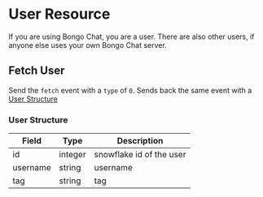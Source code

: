 # User Resource
If you are using Bongo Chat, you are a user. There are also other users, if anyone else uses your own Bongo Chat server.  

## Fetch User
Send the `fetch` event with a `type` of `0`.
Sends back the same event with a [User Structure](#user-structure)

### User Structure
| Field       | Type    | Description                                |
|-------------|---------|--------------------------------------------|
| id          | integer | snowflake id of the user                   |  
| username    | string  | username                                   |
| tag         | string  | tag                                        |  